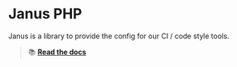 Janus PHP
==========

Janus is a library to provide the config for our CI / code style tools.

> 📚 [**Read the docs**](https://21torr-docs.pages.dev/docs/php/tooling/janus-php/)
